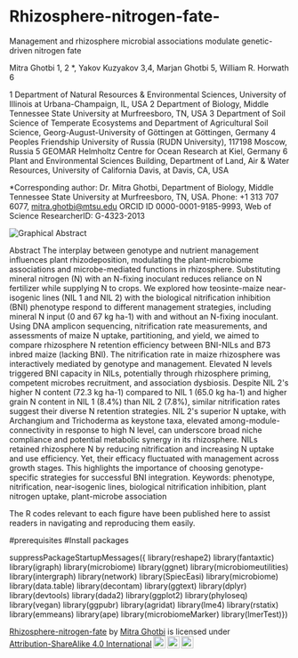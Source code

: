 # Rhizosphere-nitrogen-fate-
Management and rhizosphere microbial associations modulate genetic-driven nitrogen fate 

Mitra Ghotbi 1, 2 *, Yakov Kuzyakov 3,4, Marjan Ghotbi 5, William R. Horwath 6

1 Department of Natural Resources & Environmental Sciences, University of Illinois at Urbana-Champaign, IL, USA
2 Department of Biology, Middle Tennessee State University at Murfreesboro, TN, USA 
3 Department of Soil Science of Temperate Ecosystems and Department of Agricultural Soil Science, Georg-August-University of Göttingen at Göttingen, Germany
4 Peoples Friendship University of Russia (RUDN University), 117198 Moscow, Russia
5 GEOMAR Helmholtz Centre for Ocean Research at Kiel, Germany
6 Plant and Environmental Sciences Building, Department of Land, Air & Water Resources, University of California Davis, at Davis, CA, USA

*Corresponding author: Dr. Mitra Ghotbi, Department of Biology, Middle Tennessee State University at Murfreesboro, TN, USA. Phone: +1 313 707 6077, mitra.ghotbi@mtsu.edu
ORCID ID 0000-0001-9185-9993, Web of Science ResearcherID: G-4323-2013

![Graphical Abstract](https://github.com/mghotbi/Rhizosphere-Nitrogen-Fate/blob/main/Rhizosphere-nitrogen-fate/GA.png)




Abstract
The interplay between genotype and nutrient management influences plant rhizodeposition, modulating the plant-microbiome associations and microbe-mediated functions in rhizosphere. Substituting mineral nitrogen (N) with an N-fixing inoculant reduces reliance on N fertilizer while supplying N to crops. We explored how teosinte-maize near-isogenic lines (NIL 1 and NIL 2) with the biological nitrification inhibition (BNI) phenotype respond to different management strategies, including mineral N input (0 and 67 kg ha-1) with and without an N-fixing inoculant. Using DNA amplicon sequencing, nitrification rate measurements, and assessments of maize N uptake, partitioning, and yield, we aimed to compare rhizosphere N retention efficiency between BNI-NILs and B73 inbred maize (lacking BNI). The nitrification rate in maize rhizosphere was interactively mediated by genotype and management. Elevated N levels triggered BNI capacity in NILs, potentially through rhizosphere priming, competent microbes recruitment, and association dysbiosis. Despite NIL 2's higher N content (72.3 kg ha-1) compared to NIL 1 (65.0 kg ha-1) and higher grain N content in NIL 1 (8.4%) than NIL 2 (7.8%), similar nitrification rates suggest their diverse N retention strategies. NIL 2's superior N uptake, with Archangium and Trichoderma as keystone taxa, elevated among-module-connectivity in response to high N level, can underscore broad niche compliance and potential metabolic synergy in its rhizosphere. NILs retained rhizosphere N by reducing nitrification and increasing N uptake and use efficiency. Yet, their efficacy fluctuated with management across growth stages. This highlights the importance of choosing genotype-specific strategies for successful BNI integration. 
Keywords: phenotype, nitrification, near-isogenic lines, biological nitrification inhibition, plant nitrogen uptake, plant-microbe association



The R codes relevant to each figure have been published here to assist readers in navigating and reproducing them easily.


#prerequisites
#Install packages

suppressPackageStartupMessages({
library(reshape2)
library(fantaxtic)
library(igraph)
library(microbiome)
library(ggnet)
library(microbiomeutilities)
library(intergraph)
library(network)
library(SpiecEasi) 
library(microbiome)
library(data.table)
library(decontam)
library(ggtext)
library(dplyr)
library(devtools)
library(dada2)
library(ggplot2)
library(phyloseq)
library(vegan)
library(ggpubr)
library(agridat)
library(lme4)
library(rstatix)
library(emmeans)
library(ape)
library(microbiomeMarker)
library(lmerTest)})

<p xmlns:cc="http://creativecommons.org/ns#" xmlns:dct="http://purl.org/dc/terms/"><a property="dct:title" rel="cc:attributionURL" href="https://github.com/mghotbi/Rhizosphere-Nitrogen-Fate">Rhizosphere-nitrogen-fate</a> by <a rel="cc:attributionURL dct:creator" property="cc:attributionName" href="https://www.linkedin.com/in/mitra-ghotbi-78b34030/">Mitra Ghotbi</a> is licensed under <a href="http://creativecommons.org/licenses/by-sa/4.0/?ref=chooser-v1" target="_blank" rel="license noopener noreferrer" style="display:inline-block;">Attribution-ShareAlike 4.0 International<img style="height:22px!important;margin-left:3px;vertical-align:text-bottom;" src="https://mirrors.creativecommons.org/presskit/icons/cc.svg?ref=chooser-v1"><img style="height:22px!important;margin-left:3px;vertical-align:text-bottom;" src="https://mirrors.creativecommons.org/presskit/icons/by.svg?ref=chooser-v1"><img style="height:22px!important;margin-left:3px;vertical-align:text-bottom;" src="https://mirrors.creativecommons.org/presskit/icons/sa.svg?ref=chooser-v1"></a></p>
